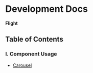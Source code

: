 # Development Docs

**Flight**

## Table of Contents

### I. Component Usage

- [Carousel](carousel)
